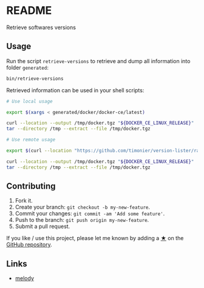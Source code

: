 # README

Retrieve softwares versions

## Usage

Run the script `retrieve-versions` to retrieve and dump all information into folder `generated`:

```sh
bin/retrieve-versions
```

Retrieved information can be used in your shell scripts:

```sh
# Use local usage

export $(xargs < generated/docker/docker-ce/latest)

curl --location --output /tmp/docker.tgz "${DOCKER_CE_LINUX_RELEASE}"
tar --directory /tmp --extract --file /tmp/docker.tgz

# Use remote usage

export $(curl --location "https://github.com/timonier/version-lister/raw/generated/tianon/gosu/latest" | xargs)

curl --location --output /tmp/docker.tgz "${DOCKER_CE_LINUX_RELEASE}"
tar --directory /tmp --extract --file /tmp/docker.tgz
```

## Contributing

1. Fork it.
2. Create your branch: `git checkout -b my-new-feature`.
3. Commit your changes: `git commit -am 'Add some feature'`.
4. Push to the branch: `git push origin my-new-feature`.
5. Submit a pull request.

If you like / use this project, please let me known by adding a [★](https://help.github.com/articles/about-stars/) on the [GitHub repository](https://github.com/mauchede/version-lister).

## Links

* [melody](https://github.com/sensiolabs/melody)
